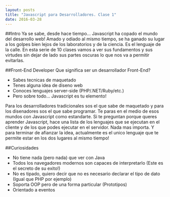 ```yaml
---
layout: posts
title: "Javascript para Desarrolladores. Clase 1"
date: 2016-03-28
---
```


##Intro
Ya se sabe, desde hace tiempo... Javascript ha copado el mundo del desarrollo web! 
Amado y odiado al mismo tiempo, se ha ganado su lugar a los golpes bien lejos de los laboratorios y de la ciencia. Es el lenguaje de la calle.
En esta serie de 10 clases vamos a ver sus fundamentos y sus virtudes sin dejar de lado sus partes oscuras lo que nos va a permitir evitarlas.

##Front-End Developer
Que significa ser un desarrollador Front-End?
* Sabes tecnicas de maquetado
* Tenes alguna idea de diseno web
* Conoces lenguajes server-side (PHP/.NET/Ruby/etc.)
* Pero sobre todo... Javascript es tu elemento!

Para los desarrolladores tradicionales sos el que sabe de maquetado y para los disenadores sos el que sabe programar. Te paras en el medio de esos mundos con Javascript como estandarte.
Si te preguntan porque queres aprender Javascript, hace una lista de los lenguajes que se ejecutan en el cliente y de los que podes ejecutar en el servidor. Nada mas importa.
Y para terminar de afianzar la idea, actualmente es el unico lenguaje que te permite estar en los dos lugares al mismo tiempo!

##Curiosidades
* No tiene nada (pero nada) que ver con Java
* Todos los navegadores modernos son capaces de interpretarlo (Este es el secreto de su exito!)
* No es tipado, quiero decir que no es necesario declarar el tipo de dato (Igual que PHP por ejemplo)
* Soporta OOP pero de una forma particular (Prototipos)
* Orientado a eventos

##

